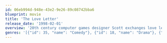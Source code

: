```yaml
---
id: 06eb994d-948e-43e2-9e26-89c08742bba6
blueprint: movie
title: 'The Love Letter'
release_date: '1998-02-01'
overview: '20th century computer games designer Scott exchanges love letters with 19th century poet Elizabeth Whitcomb through an antique desk that can make letters travel through time.'
genres: '[{"id": 35, "name": "Comedy"}, {"id": 18, "name": "Drama"}, {"id": 14, "name": "Fantasy"}, {"id": 10749, "name": "Romance"}]'
---
```

